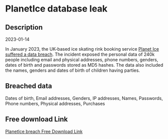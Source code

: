 # PlanetIce database leak

## Description

2023-01-14

In January 2023, the UK-based ice skating rink booking service <a href="https://www.bristolpost.co.uk/news/bristol-news/bristol-planet-ice-cyber-attack-8076491" target="_blank" rel="noopener">Planet Ice suffered a data breach</a>. The incident exposed the personal data of 240k people including email and physical addresses, phone numbers, genders, dates of birth and passwords stored as MD5 hashes. The data also included the names, genders and dates of birth of children having parties.

## Breached data

Dates of birth, Email addresses, Genders, IP addresses, Names, Passwords, Phone numbers, Physical addresses, Purchases

## Free download Link

[PlanetIce breach Free Download Link](https://tinyurl.com/2b2k277t)